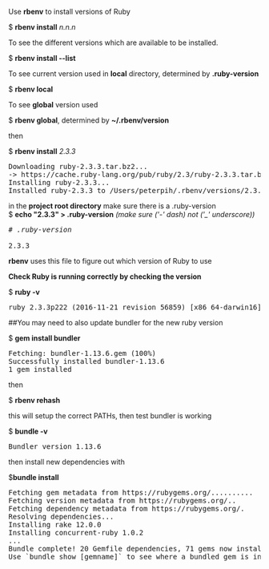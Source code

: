 Use <b>rbenv</b> to install versions of Ruby  

$ <b>rbenv install</b> <em>n.n.n</em>

To see the different versions which are available to be installed.  

$ <b>rbenv install --list</b>  

To see current version used in <b>local</b> directory, determined by <b>.ruby-version</b>  

$ <b>rbenv local</b>

To see <b>global</b> version used

$ <b>rbenv global</b>, determined by <b>~/.rbenv/version</b>

then

$ <b>rbenv install</b> <em>2.3.3</em>
<pre>
Downloading ruby-2.3.3.tar.bz2...
-> https://cache.ruby-lang.org/pub/ruby/2.3/ruby-2.3.3.tar.bz2
Installing ruby-2.3.3...
Installed ruby-2.3.3 to /Users/peterpih/.rbenv/versions/2.3.3
</pre>

in the <b>project root directory</b> make sure there is a .ruby-version   
$ <b>echo "2.3.3" > .ruby-version</b> <em>(make sure ('-' dash) not ('_' underscore))</em>
<pre>
<em># .ruby-version</em>

2.3.3
</pre>

<b>rbenv</b> uses this file to figure out which version of Ruby to use

<b>Check Ruby is running correctly by checking the version</b>

$ <b>ruby -v</b>
<pre>
ruby 2.3.3p222 (2016-11-21 revision 56859) [x86_64-darwin16]
</pre>

##You may need to also update bundler for the new ruby version

$ <b>gem install bundler</b>
<pre>
Fetching: bundler-1.13.6.gem (100%)
Successfully installed bundler-1.13.6
1 gem installed
</pre>

then

$ <b>rbenv rehash</b>

this will setup the correct PATHs, then test bundler is working

$ <b>bundle -v</b>
<pre>
Bundler version 1.13.6
</pre>

then install new dependencies with

$<b>bundle install</b>
<pre>
Fetching gem metadata from https://rubygems.org/..........
Fetching version metadata from https://rubygems.org/..
Fetching dependency metadata from https://rubygems.org/.
Resolving dependencies...
Installing rake 12.0.0
Installing concurrent-ruby 1.0.2
...
Bundle complete! 20 Gemfile dependencies, 71 gems now installed.
Use `bundle show [gemname]` to see where a bundled gem is installed.
</pre>
